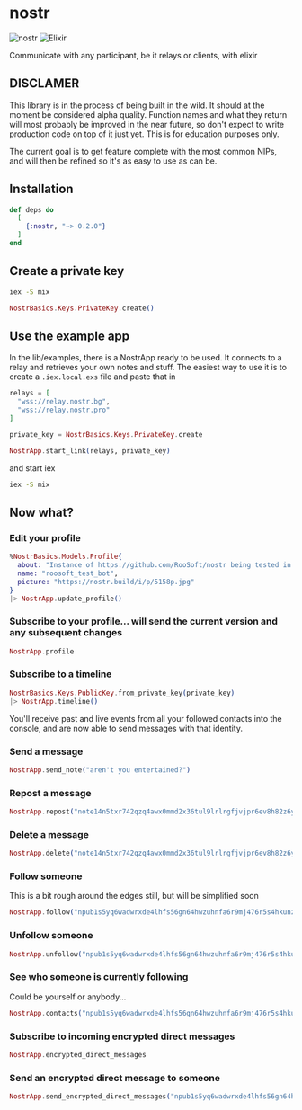# nostr

![nostr](https://raw.githubusercontent.com/RooSoft/nostr/main/guides/assets/images/nostr.jpeg)
![Elixir](https://raw.githubusercontent.com/RooSoft/nostr/main/guides/assets/images/elixir-with-name.svg)

Communicate with any participant, be it relays or clients, with elixir 

## DISCLAMER

This library is in the process of being built in the wild. It should at the moment be considered
alpha quality. Function names and what they return will most probably be improved in the near future, so
don't expect to write production code on top of it just yet. This is for education purposes only.

The current goal is to get feature complete with the most common NIPs, and will then be refined so it's
as easy to use as can be.

## Installation

```elixir
def deps do
  [
    {:nostr, "~> 0.2.0"}
  ]
end
```

## Create a private key

```bash
iex -S mix
```

```elixir
NostrBasics.Keys.PrivateKey.create()
```

## Use the example app

In the lib/examples, there is a NostrApp ready to be used. It connects to a relay and
retrieves your own notes and stuff. The easiest way to use it is to create a `.iex.local.exs`
file and paste that in

```elixir
relays = [
  "wss://relay.nostr.bg",
  "wss://relay.nostr.pro"
]

private_key = NostrBasics.Keys.PrivateKey.create

NostrApp.start_link(relays, private_key)
```

and start iex

```bash
iex -S mix
```

## Now what?

### Edit your profile

```elixir
%NostrBasics.Models.Profile{
  about: "Instance of https://github.com/RooSoft/nostr being tested in the wild",
  name: "roosoft_test_bot",
  picture: "https://nostr.build/i/p/5158p.jpg"
}
|> NostrApp.update_profile()
```

### Subscribe to your profile... will send the current version and any subsequent changes

```elixir
NostrApp.profile
```

### Subscribe to a timeline

```elixir
NostrBasics.Keys.PublicKey.from_private_key(private_key)
|> NostrApp.timeline()
```

You'll receive past and live events from all your followed contacts into the console, 
and are now able to send messages with that identity.

### Send a message

```elixir
NostrApp.send_note("aren't you entertained?")
```

### Repost a message

```elixir
NostrApp.repost("note14n5txr742qzq4awx0mmd2x36tul9lrlrgfjvjpr6ev8h82z6yzqs5msdq7")
```

### Delete a message

```elixir
NostrApp.delete("note14n5txr742qzq4awx0mmd2x36tul9lrlrgfjvjpr6ev8h82z6yzqs5msdq7")
```

### Follow someone

This is a bit rough around the edges still, but will be simplified soon

```elixir
NostrApp.follow("npub1s5yq6wadwrxde4lhfs56gn64hwzuhnfa6r9mj476r5s4hkunzgzqrs6q7z")
```

### Unfollow someone

```elixir
NostrApp.unfollow("npub1s5yq6wadwrxde4lhfs56gn64hwzuhnfa6r9mj476r5s4hkunzgzqrs6q7z")
```

### See who someone is currently following

Could be yourself or anybody...

```elixir
NostrApp.contacts("npub1s5yq6wadwrxde4lhfs56gn64hwzuhnfa6r9mj476r5s4hkunzgzqrs6q7z")
```

### Subscribe to incoming encrypted direct messages

```elixir
NostrApp.encrypted_direct_messages
```

### Send an encrypted direct message to someone

```elixir
NostrApp.send_encrypted_direct_messages("npub1s5yq6wadwrxde4lhfs56gn64hwzuhnfa6r9mj476r5s4hkunzgzqrs6q7z", "Howdy?")
```


